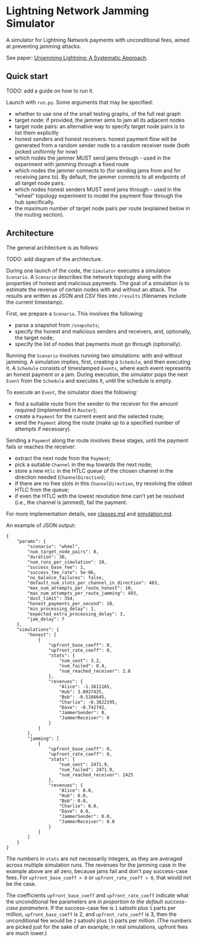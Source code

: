 # Lightning Network Jamming Simulator

A simulator for Lightning Network payments with unconditional fees, aimed at preventing jamming attacks.

See paper: [Unjamming Lightning: A Systematic Approach](https://eprint.iacr.org/2022/1454).

## Quick start

TODO: add a guide on how to run it.


Launch with `run.py`. Some arguments that may be specified:
- whether to use one of the small testing graphs, of the full real graph
- target node: if provided, the jammer aims to jam all its adjacent nodes
- target node pairs: an alternative way to specify target node pairs is to list them explicitly
- honest senders and honest receivers: honest payment flow will be generated from a random sender node to a random receiver node (both picked uniformly for now)
- which nodes the jammer MUST send jams through - used in the experiment with jamming through a fixed route
- which nodes the jammer connects to (for sending jams from and for receiving jams to). By default, the jammer connects to all endpoints of all target node pairs.
- which nodes honest senders MUST send jams through - used in the "wheel" topology experiment to model the payment flow through the hub specifically.
- the maximum number of target node pairs per route (explained below in the routing section).


## Architecture

The general architecture is as follows:

TODO: add diagram of the architecture.

During one launch of the code, the `Simulator` executes a simulation `Scenario`.
A `Scenario` describes the network topology along with the properties of honest and malicious payments.
The goal of a simulation is to estimate the revenue of certain nodes with and without an attack.
The results are written as JSON and CSV files into `/results` (filenames include the current timestamp).

First, we prepare a `Scenario`. This involves the following:
- parse a snapshot from `/snapshots`;
- specify the honest and malicious senders and receivers, and, optionally, the target node;
- specify the list of nodes that payments must go through (optionally).

Running the `Scenario` involves running two simulations: with and without jamming.
A simulation implies, first, creating a `Schedule`, and then executing it.
A `Schedule` consists of timestamped `Events`, where each event represents an honest payment or a jam.
During execution, the simulator pops the next `Event` from the `Schedule` and executes it, until the schedule is empty.

To execute an `Event`, the simulator does the following:
- find a suitable route from the sender to the receiver for the amount required (implemented in `Router`);
- create a `Payment` for the current event and the selected route;
- send the `Payment` along the route (make up to a specified number of attempts if necessary).

Sending a `Payment` along the route involves these stages, until the payment fails or reaches the receiver:
- extract the next node from the `Payment`;
- pick a suitable `Channel` in the `Hop` towards the next node;
- store a new `Htlc` in the HTLC queue of the chosen channel in the direction needed (`ChannelDirection`);
- if there are no free slots in this `ChannelDirection`, try resolving the oldest HTLC from the queue;
- if even the HTLC with the lowest resolution time can't yet be resolved (i.e., the channel is jammed), fail the payment.

For more implementation details, see [classes.md](classes.md) and [simulation.md](simulation.md).

An example of JSON output:
```
{
    "params": {
        "scenario": "wheel",
        "num_target_node_pairs": 8,
        "duration": 30,
        "num_runs_per_simulation": 10,
        "success_base_fee": 1,
        "success_fee_rate": 5e-06,
        "no_balance_failures": false,
        "default_num_slots_per_channel_in_direction": 483,
        "max_num_attempts_per_route_honest": 10,
        "max_num_attempts_per_route_jamming": 493,
        "dust_limit": 354,
        "honest_payments_per_second": 10,
        "min_processing_delay": 1,
        "expected_extra_processing_delay": 3,
        "jam_delay": 7
    },
    "simulations": {
        "honest": [
            {
                "upfront_base_coeff": 0,
                "upfront_rate_coeff": 0,
                "stats": {
                    "num_sent": 3.2,
                    "num_failed": 0.4,
                    "num_reached_receiver": 2.8
                },
                "revenues": {
                    "Alice": -1.3611165,
                    "Hub": 3.0027425,
                    "Bob": -0.5166645,
                    "Charlie": -0.3822195,
                    "Dave": -0.742742,
                    "JammerSender": 0,
                    "JammerReceiver": 0
                }
            }
        ],
        "jamming": [
            {
                "upfront_base_coeff": 0,
                "upfront_rate_coeff": 0,
                "stats": {
                    "num_sent": 2471.9,
                    "num_failed": 2471.9,
                    "num_reached_receiver": 2425
                },
                "revenues": {
                    "Alice": 0.0,
                    "Hub": 0.0,
                    "Bob": 0.0,
                    "Charlie": 0.0,
                    "Dave": 0.0,
                    "JammerSender": 0.0,
                    "JammerReceiver": 0.0
                }
            }
        ]
    }
}
```

The numbers in `stats` are not necessarily integers, as they are averaged across multiple simulation runs.
The revenues for the jamming case in the example above are all zero, because jams fail and don't pay success-case fees.
For `upfront_base_coeff > 0` or `upfront_rate_coeff > 0`, that would not be the case.

The coefficients `upfront_base_coeff` and `upfront_rate_coeff` indicate what the unconditional fee parameters are _in proportion to the default success-case parameters_.
If the success-case fee is `1` satoshi plus `5` parts per million, `upfront_base_coeff` is 2, and `upfront_rate_coeff` is 3, then the unconditional fee would be `2` satoshi plus `15` parts per million.
(The numbers are picked just for the sake of an example; in real simulations, upfront fees are much lower.)
